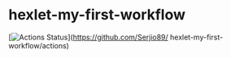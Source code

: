 # hexlet-my-first-workflow

[![Actions Status](https://github.com/Serjio89/hexlet-my-first-workflow/workflows/Build%20and%20Test/badge.svg)](https://github.com/Serjio89/
hexlet-my-first-workflow/actions)